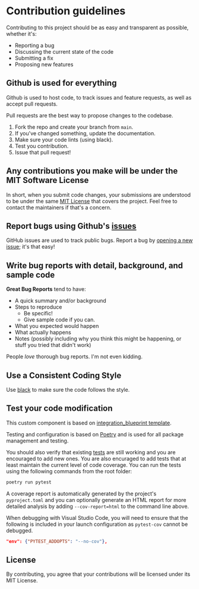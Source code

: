 # Contribution guidelines

Contributing to this project should be as easy and transparent as possible, whether it's:

- Reporting a bug
- Discussing the current state of the code
- Submitting a fix
- Proposing new features

## Github is used for everything

Github is used to host code, to track issues and feature requests, as well as accept pull requests.

Pull requests are the best way to propose changes to the codebase.

1. Fork the repo and create your branch from `main`.
2. If you've changed something, update the documentation.
3. Make sure your code lints (using black).
4. Test you contribution.
5. Issue that pull request!

## Any contributions you make will be under the MIT Software License

In short, when you submit code changes, your submissions are understood to be under the same [MIT License](http://choosealicense.com/licenses/mit/) that covers the project. Feel free to contact the maintainers if that's a concern.

## Report bugs using Github's [issues](../../issues)

GitHub issues are used to track public bugs.
Report a bug by [opening a new issue](../../issues/new/choose); it's that easy!

## Write bug reports with detail, background, and sample code

**Great Bug Reports** tend to have:

- A quick summary and/or background
- Steps to reproduce
  - Be specific!
  - Give sample code if you can.
- What you expected would happen
- What actually happens
- Notes (possibly including why you think this might be happening, or stuff you tried that didn't work)

People _love_ thorough bug reports. I'm not even kidding.

## Use a Consistent Coding Style

Use [black](https://github.com/ambv/black) to make sure the code follows the style.

## Test your code modification

This custom component is based on [integration_blueprint template](https://github.com/custom-components/integration_blueprint).

Testing and configuration is based on [Poetry](https://python-poetry.org) and is used for all package management and testing.

You should also verify that existing [tests](./tests) are still working and you are encouraged to add new ones. You are also encuraged to add tests that at least maintain the current level of code coverage. You can run the tests using the following commands from the root folder:

```bash
poetry run pytest
```

A coverage report is automatically generated by the project's `pyproject.toml` and you can optionally generate an HTML report for more detailed analysis by adding `--cov-report=html` to the command line above.

When debugging with Visual Studio Code, you will need to ensure that the following is included in your launch configuration as `pytest-cov` cannot be debugged.

``` json
"env": {"PYTEST_ADDOPTS": "--no-cov"},
```

## License

By contributing, you agree that your contributions will be licensed under its MIT License.
